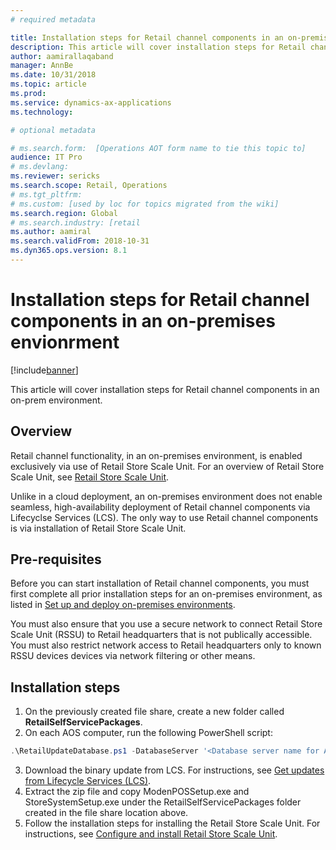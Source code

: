 ```yaml
---
# required metadata

title: Installation steps for Retail channel components in an on-premises envionrment
description: This article will cover installation steps for Retail channel components in an on-prem envionrment. 
author: aamirallaqaband
manager: AnnBe
ms.date: 10/31/2018
ms.topic: article
ms.prod: 
ms.service: dynamics-ax-applications
ms.technology: 

# optional metadata

# ms.search.form:  [Operations AOT form name to tie this topic to]
audience: IT Pro
# ms.devlang: 
ms.reviewer: sericks
ms.search.scope: Retail, Operations 
# ms.tgt_pltfrm: 
# ms.custom: [used by loc for topics migrated from the wiki]
ms.search.region: Global
# ms.search.industry: [retail
ms.author: aamiral
ms.search.validFrom: 2018-10-31 
ms.dyn365.ops.version: 8.1
---
```


# Installation steps for Retail channel components in an on-premises envionrment

[!include[banner](../includes/banner.md)]

This article will cover installation steps for Retail channel components in an on-prem environment.

## Overview

Retail channel functionality, in an on-premises environment, is enabled exclusively via use of Retail Store Scale Unit. For an overview of Retail Store Scale Unit, see [Retail Store Scale Unit](../../retail/dev-itpro/retail-store-system-begin.md). 

Unlike in a cloud deployment, an on-premises environment does not enable seamless, high-availability deployment of Retail channel components via Lifecyclse Services (LCS). The only way to use Retail channel components is via installation of Retail Store Scale Unit.

## Pre-requisites 

Before you can start installation of Retail channel components, you must first complete all prior installation steps for an on-premises environment, as listed in [Set up and deploy on-premises environments](setup-deploy-on-premises-environments.md).

You must also ensure that you use a secure network to connect Retail Store Scale Unit (RSSU) to Retail headquarters that is not publically accessible. You must also restrict network access to Retail headquarters only to known RSSU devices devices via network filtering or other means.

## Installation steps

1.	On the previously created file share, create a new folder called **RetailSelfServicePackages**.
2.	On each AOS computer, run the following PowerShell script:

```powershell
.\RetailUpdateDatabase.ps1 -DatabaseServer '<Database server name for AOS database -DatabaseName 'Database name for AOS database ' -envName '<Environment name>' -RetailSelfServicePackages '<Local path of Retail self-service packages>’ -SendProductSupportTelemetryToMicrosoft <True/False>
```
  
3.	Download the binary update from LCS. For instructions, see [Get updates from Lifecycle Services (LCS)](../migration-upgrade/download-hotfix-lcs.md).
4.	Extract the zip file and copy ModenPOSSetup.exe and StoreSystemSetup.exe under the RetailSelfServicePackages folder created in the file share location above.
5.	Follow the installation steps for installing the Retail Store Scale Unit. For instructions, see [Configure and install Retail Store Scale Unit](../../retail/dev-itpro/retail-store-scale-unit-configuration-installation.md).

